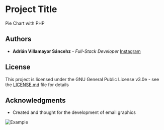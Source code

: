 # Project Title

Pie Chart with PHP 

## Authors

* **Adrián Villamayor Sáncehz** - *Full-Stack Developer*
[Instagram](https://www.instagram.com/adrian_villamayor/)

## License

This project is licensed under the GNU General Public License v3.0e - see the [LICENSE.md](LICENSE.md) file for details

## Acknowledgments

* Created and thought for the development of email graphics

![Example](https://image.ibb.co/cbcdk9/Captura_de_pantalla_2018_08_27_a_las_17_49_34.png)

